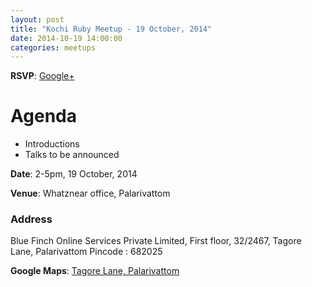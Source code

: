 ```yaml
---
layout: post
title: "Kochi Ruby Meetup - 19 October, 2014"
date: 2014-10-19 14:00:00
categories: meetups
---
```


**RSVP**: [Google+](https://plus.google.com/u/0/events/c29kqba8q5e0099782svfrqj868)

# Agenda

* Introductions
* Talks to be announced

**Date**: 2-5pm, 19 October, 2014

**Venue**: Whatznear office, Palarivattom

### Address

Blue Finch Online Services Private Limited,
First floor, 32/2467, 
Tagore Lane,
Palarivattom
Pincode : 682025

**Google Maps**: [Tagore Lane, Palarivattom](https://www.google.co.in/maps/place/10%C2%B000%2715.3%22N+76%C2%B018%2722.5%22E/@10.0042378,76.306246,15z/data=!4m2!3m1!1s0x0:0x0?hl=en)

